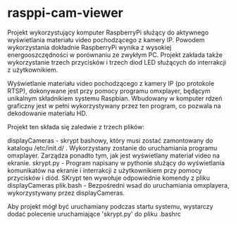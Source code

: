# rasppi-cam-viewer

Projekt wykorzystujący komputer RaspberryPi służący do aktywnego wyświetlania materiału video pochodzącego z kamery
IP. Powodem wykorzystania dokładnie RaspberryPi wynika z wysokiej energooszczędności w porównaniu ze zwykłym PC.
Projekt zakłada także wykorzystanie trzech przycisków i trzech diod LED służących do interrakcji z użytkownikiem.

Wyświetlanie materiału video pochodzącego z kamery IP (po protokole RTSP), dokonywane jest przy pomocy programu omxplayer,
będącym unikalnym składnikiem systemu Raspbian. Wbudowany w komputer rdzeń graficzny jest w pełni wykorzystywany przez 
ten program, co pozwala na dekodowanie materiału HD.

Projekt ten składa się zaledwie z trzech plików:

displayCameras - skrypt bashowy, który musi zostać zamontowany do katalogu /etc/init.d/ . Wykorzystany zostanie
  do uruchamiania programu omxplayer. Zarządza ponadto tym, jak jest wyświetlany materiał video na ekranie.
skrypt.py - Program napisany w pythonie służący do wyświetlania komunikatów na ekranie i interrakcji z użytkownikiem
  przy pomocy przycisków i diód. SKrypt ten wywołuje odpowiednie komendy z pliku displayCameras
plik.bash - Bezpośredni wsad do uruchamiania omxplayera, wykorzystywany przez displayCameras.

Aby projekt mógł być uruchamiany podczas startu systemu, wystarczy dodać polecenie uruchamiające 'skrypt.py' do pliku .bashrc
  
